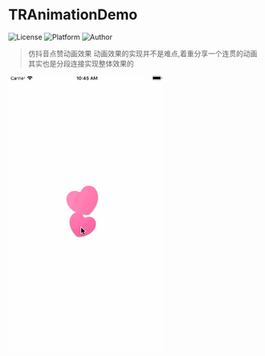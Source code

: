 # TRAnimationDemo

![License](https://img.shields.io/badge/License-MIT-blue.svg)
![Platform](https://img.shields.io/badge/Platform-iOS-orange.svg)
![Author](https://img.shields.io/badge/Author-junqingwuchu-green.svg)


>仿抖音点赞动画效果
>动画效果的实现并不是难点,着重分享一个连贯的动画其实也是分段连接实现整体效果的
        
![image](https://github.com/junqingwuchu/TRAnimationDemo/blob/master/TRAnimationDemo/TRAnimation.gif)
